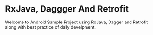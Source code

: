 # RxJava, Daggger And Retrofit

Welcome to Android Sample Project using RxJava, Dagger and Retrofit along with best practice of daily develpment.
